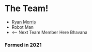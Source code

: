 # The Team!

* [Ryan Morris](./ryan-morris.md)
* Robot Man
* <-- Next Team Member Here
Bhavana
### Formed in 2021
